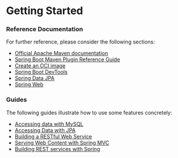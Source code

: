# Getting Started

### Reference Documentation
For further reference, please consider the following sections:

* [Official Apache Maven documentation](https://maven.apache.org/guides/index.html)
* [Spring Boot Maven Plugin Reference Guide](https://docs.spring.io/spring-boot/docs/3.1.8-SNAPSHOT/maven-plugin/reference/html/)
* [Create an OCI image](https://docs.spring.io/spring-boot/docs/3.1.8-SNAPSHOT/maven-plugin/reference/html/#build-image)
* [Spring Boot DevTools](https://docs.spring.io/spring-boot/docs/3.1.8-SNAPSHOT/reference/htmlsingle/index.html#using.devtools)
* [Spring Data JPA](https://docs.spring.io/spring-boot/docs/3.1.8-SNAPSHOT/reference/htmlsingle/index.html#data.sql.jpa-and-spring-data)
* [Spring Web](https://docs.spring.io/spring-boot/docs/3.1.8-SNAPSHOT/reference/htmlsingle/index.html#web)

### Guides
The following guides illustrate how to use some features concretely:

* [Accessing data with MySQL](https://spring.io/guides/gs/accessing-data-mysql/)
* [Accessing Data with JPA](https://spring.io/guides/gs/accessing-data-jpa/)
* [Building a RESTful Web Service](https://spring.io/guides/gs/rest-service/)
* [Serving Web Content with Spring MVC](https://spring.io/guides/gs/serving-web-content/)
* [Building REST services with Spring](https://spring.io/guides/tutorials/rest/)

